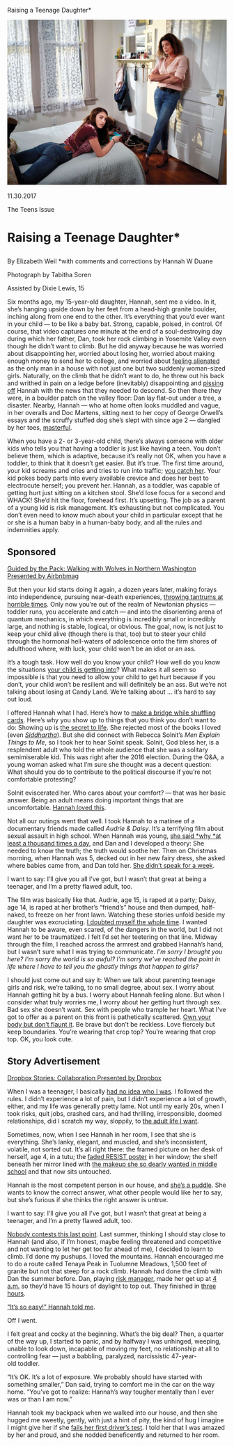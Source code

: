 Raising a Teenage Daughter*

![lite~1203afterno-1511808266-14.jpg](../_resources/ee54afcb128700eec131c26a20845514.jpg)

 11.30.2017

The Teens Issue

# Raising a Teenage Daughter*

##

 By Elizabeth Weil *with comments and corrections by Hannah W Duane

Photograph by Tabitha Soren

Assisted by Dixie Lewis, 15

Six months ago, my 15-year-old daughter, Hannah, sent me a video. In it, she’s hanging upside down by her feet from a head-high granite boulder, inching along from one end to the other. It’s everything that you’d ever want in your child — to be like a baby bat. Strong, capable, poised, in control. Of course, that video captures one minute at the end of a soul-destroying day during which her father, Dan, took her rock climbing in Yosemite Valley even though he didn’t want to climb. But he did anyway because he was worried about disappointing her, worried about losing her, worried about making enough money to send her to college, and worried about [feeling alienated](https://story.californiasunday.com/raising-a-teenage-daughter#block-1811893) as the only man in a house with not just one but two suddenly woman-sized girls. Naturally, on the climb that he didn’t want to do, he threw out his back and writhed in pain on a ledge before (inevitably) disappointing and [pissing off](https://story.californiasunday.com/raising-a-teenage-daughter#block-1811795) Hannah with the news that they needed to descend. So then there they were, in a boulder patch on the valley floor: Dan lay flat-out under a tree, a disaster. Nearby, Hannah — who at home often looks muddled and vague, in her overalls and Doc Martens, sitting next to her copy of George Orwell’s essays and the scruffy stuffed dog she’s slept with since age 2 — dangled by her toes, [masterful](https://story.californiasunday.com/raising-a-teenage-daughter#block-1811792).

When you have a 2- or 3-year-old child, there’s always someone with older kids who tells you that having a toddler is just like having a teen. You don’t believe them, which is adaptive, because it’s really not OK, when you have a toddler, to think that it doesn’t get easier. But it’s true. The first time around, your kid screams and cries and tries to run into traffic; [you catch her](https://story.californiasunday.com/raising-a-teenage-daughter#block-1811802). Your kid pokes body parts into every available crevice and does her best to electrocute herself; you prevent her. Hannah, as a toddler, was capable of getting hurt just sitting on a kitchen stool. She’d lose focus for a second and WHACK! She’d hit the floor, forehead first. It’s upsetting. The job as a parent of a young kid is risk management. It’s exhausting but not complicated. You don’t even need to know much about your child in particular except that he or she is a human baby in a human-baby body, and all the rules and indemnities apply.

## Sponsored

 [Guided by the Pack: Walking with Wolves in Northern Washington  Presented by Airbnbmag](http://guidedby.us/)

But then your kid starts doing it again, a dozen years later, making forays into independence, pursuing near-death experiences, [throwing tantrums at horrible times](https://story.californiasunday.com/raising-a-teenage-daughter#block-1811804). Only now you’re out of the realm of Newtonian physics — toddler runs, you accelerate and catch — and into the disorienting arena of quantum mechanics, in which everything is incredibly small or incredibly large, and nothing is stable, logical, or obvious. The goal, now, is not just to keep your child alive (though there is that, too) but to steer your child through the hormonal hell-waters of adolescence onto the firm shores of adulthood where, with luck, your child won’t be an idiot or an ass.

It’s a tough task. How well do you know your child? How well do you know the situations [your child is getting into](https://story.californiasunday.com/raising-a-teenage-daughter#block-1811807)? What makes it all seem so impossible is that you need to allow your child to get hurt because if you don’t, your child won’t be resilient and will definitely be an ass. But we’re not talking about losing at Candy Land. We’re talking about … it’s hard to say out loud.

I offered Hannah what I had. Here’s how to [make a bridge while shuffling cards](https://story.californiasunday.com/raising-a-teenage-daughter#block-1811811). Here’s why you show up to things that you think you don’t want to do: Showing up is [the secret to life](https://story.californiasunday.com/raising-a-teenage-daughter#block-1811812). She rejected most of the books I loved (even *[Siddhartha](https://story.californiasunday.com/raising-a-teenage-daughter#block-1811813)*). But she did connect with Rebecca Solnit’s *Men Explain Things to Me*, so I took her to hear Solnit speak. Solnit, God bless her, is a resplendent adult who told the whole audience that she was a solitary semimiserable kid. This was right after the 2016 election. During the Q&A, a young woman asked what I’m sure she thought was a decent question: What should you do to contribute to the political discourse if you’re not comfortable protesting?

Solnit eviscerated her. Who cares about your comfort? — that was her basic answer. Being an adult means doing important things that are uncomfortable. [Hannah loved this](https://story.californiasunday.com/raising-a-teenage-daughter#block-1811815).

Not all our outings went that well. I took Hannah to a matinee of a documentary friends made called *Audrie & Daisy*. It’s a terrifying film about sexual assault in high school. When Hannah was young, [she said *why *at least a thousand times a day](https://story.californiasunday.com/raising-a-teenage-daughter#block-1811901), and Dan and I developed a theory: She needed to know the truth; the truth would soothe her. Then on Christmas morning, when Hannah was 5, decked out in her new fairy dress, she asked where babies came from, and Dan told her. [She didn’t speak for a week](https://story.californiasunday.com/raising-a-teenage-daughter#block-1811824).

I want to say: I’ll give you all I’ve got, but I wasn’t that great at being a teenager, and I’m a pretty flawed adult, too.

The film was basically like that. Audrie, age 15, is raped at a party; Daisy, age 14, is raped at her brother’s “friend’s” house and then dumped, half-naked, to freeze on her front lawn. Watching these stories unfold beside my daughter was excruciating. [I doubted myself the whole time](https://story.californiasunday.com/raising-a-teenage-daughter#block-1811830). I wanted Hannah to be aware, even scared, of the dangers in the world, but I did not want her to be traumatized. I felt I’d set her teetering on that line. Midway through the film, I reached across the armrest and grabbed Hannah’s hand, but I wasn’t sure what I was trying to communicate. *I’m sorry I brought you here? I’m sorry the world is so awful? I’m sorry we’ve reached the point in life where I have to tell you the ghastly things that happen to girls?*

I should just come out and say it:  When we talk about parenting teenage girls and risk, we’re talking, to no small degree, about sex. I worry about Hannah getting hit by a bus. I worry about Hannah feeling alone. But when I consider what truly worries me, I worry about her getting hurt through sex. Bad sex she doesn’t want. Sex with people who trample her heart. What I’ve got to offer as a parent on this front is pathetically scattered. [Own your body but don’t flaunt it](https://story.californiasunday.com/raising-a-teenage-daughter#block-1811833). Be brave but don’t be reckless. Love fiercely but keep boundaries. You’re wearing that crop top? You’re wearing that crop top. OK, you look cute.

## Story Advertisement

 [Dropbox Stories: Collaboration  Presented by Dropbox](http://storyads.californiasunday.com/dropboxcollaboration)

When I was a teenager, I basically [had no idea who I was](https://story.californiasunday.com/raising-a-teenage-daughter#block-1811905). I followed the rules. I didn’t experience a lot of pain, but I didn’t experience a lot of growth, either, and my life was generally pretty lame. Not until my early 20s, when I took risks, quit jobs, crashed cars, and had thrilling, irresponsible, doomed relationships, did I scratch my way, sloppily, to [the adult life I want](https://story.californiasunday.com/raising-a-teenage-daughter#block-1811835).

Sometimes, now, when I see Hannah in her room, I see that she is everything. She’s lanky, elegant, and muscled, and she’s inconsistent, volatile, not sorted out. It’s all right there: the framed picture on her desk of herself, age 4, in a tutu; the [faded RESIST poster](https://story.californiasunday.com/raising-a-teenage-daughter#block-1811837) in her window; the shelf beneath her mirror lined with [the makeup she so dearly wanted in middle school](https://story.californiasunday.com/raising-a-teenage-daughter#block-1811839) and that now sits untouched.

Hannah is the most competent person in our house, and [she’s a puddle](https://story.californiasunday.com/raising-a-teenage-daughter#block-1811841). She wants to know the correct answer, what other people would like her to say, but she’s furious if she thinks the right answer is untrue.

I want to say: I’ll give you all I’ve got, but I wasn’t that great at being a teenager, and I’m a pretty flawed adult, too.

[Nobody contests this last point](https://story.californiasunday.com/raising-a-teenage-daughter#block-1811845). Last summer, thinking I should stay close to Hannah (and also, if I’m honest, maybe feeling threatened and competitive and not wanting to let her get too far ahead of me), I decided to learn to climb. I’d done my pushups. I loved the mountains. Hannah encouraged me to do a route called Tenaya Peak in Tuolumne Meadows, 1,500 feet of granite but not that steep for a rock climb. Hannah had done the climb with Dan the summer before. Dan, playing [risk manager](https://story.californiasunday.com/raising-a-teenage-daughter#block-1811846), made her get up at [4 a.m.](https://story.californiasunday.com/raising-a-teenage-daughter#block-1811849) so they’d have 15 hours of daylight to top out. They finished in [three hours](https://story.californiasunday.com/raising-a-teenage-daughter#block-1811852).

[“It’s so easy!” Hannah told me](https://story.californiasunday.com/raising-a-teenage-daughter#block-1812033).

Off I went.

I felt great and cocky at the beginning. What’s the big deal? Then, a quarter of the way up, I started to panic, and by halfway I was unhinged, weeping, unable to look down, incapable of moving my feet, no relationship at all to controlling fear — just a babbling, paralyzed, narcissistic 47-year-old toddler.

“It’s OK. It’s a lot of exposure. We probably should have started with something smaller,” Dan said, trying to comfort me in the car on the way home. “You’ve got to realize: Hannah’s way tougher mentally than I ever was or than I am now.”

Hannah took my backpack when we walked into our house, and then she hugged me sweetly, gently, with just a hint of pity, the kind of hug I imagine I might give her if she [fails her first driver’s test](https://story.californiasunday.com/raising-a-teenage-daughter#block-1812035). I told her that I was amazed by her and proud, and she nodded beneficently and returned to her room.